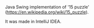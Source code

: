 Java Swing implementation of '15 puzzle' (https://en.wikipedia.org/wiki/15_puzzle).

It was made in IntelliJ IDEA.
